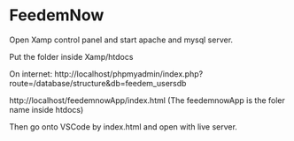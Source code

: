 # FeedemNow

Open Xamp control panel and start apache and mysql server.

Put the folder inside Xamp/htdocs

On internet:
http://localhost/phpmyadmin/index.php?route=/database/structure&db=feedem_usersdb 

http://localhost/feedemnowApp/index.html (The feedemnowApp is the foler name inside htdocs)

Then go onto VSCode by index.html and open with live server.